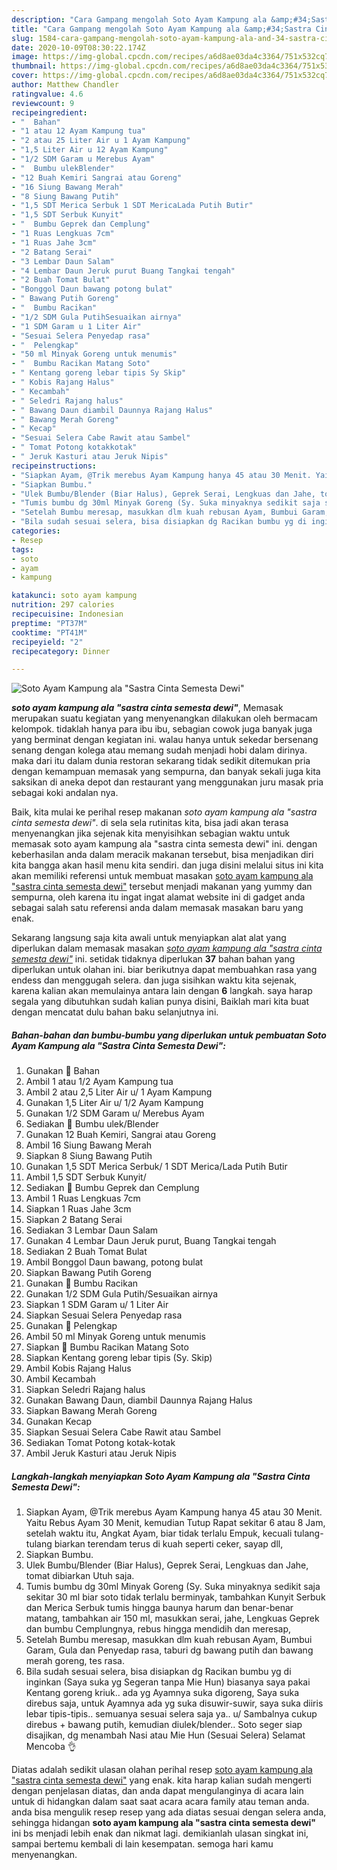 ```yaml
---
description: "Cara Gampang mengolah Soto Ayam Kampung ala &amp;#34;Sastra Cinta Semesta Dewi&amp;#34; Lezat"
title: "Cara Gampang mengolah Soto Ayam Kampung ala &amp;#34;Sastra Cinta Semesta Dewi&amp;#34; Lezat"
slug: 1584-cara-gampang-mengolah-soto-ayam-kampung-ala-and-34-sastra-cinta-semesta-dewi-and-34-lezat
date: 2020-10-09T08:30:22.174Z
image: https://img-global.cpcdn.com/recipes/a6d8ae03da4c3364/751x532cq70/soto-ayam-kampung-ala-sastra-cinta-semesta-dewi-foto-resep-utama.jpg
thumbnail: https://img-global.cpcdn.com/recipes/a6d8ae03da4c3364/751x532cq70/soto-ayam-kampung-ala-sastra-cinta-semesta-dewi-foto-resep-utama.jpg
cover: https://img-global.cpcdn.com/recipes/a6d8ae03da4c3364/751x532cq70/soto-ayam-kampung-ala-sastra-cinta-semesta-dewi-foto-resep-utama.jpg
author: Matthew Chandler
ratingvalue: 4.6
reviewcount: 9
recipeingredient:
- "  Bahan"
- "1 atau 12 Ayam Kampung tua"
- "2 atau 25 Liter Air u 1 Ayam Kampung"
- "1,5 Liter Air u 12 Ayam Kampung"
- "1/2 SDM Garam u Merebus Ayam"
- "  Bumbu ulekBlender"
- "12 Buah Kemiri Sangrai atau Goreng"
- "16 Siung Bawang Merah"
- "8 Siung Bawang Putih"
- "1,5 SDT Merica Serbuk 1 SDT MericaLada Putih Butir"
- "1,5 SDT Serbuk Kunyit"
- "  Bumbu Geprek dan Cemplung"
- "1 Ruas Lengkuas 7cm"
- "1 Ruas Jahe 3cm"
- "2 Batang Serai"
- "3 Lembar Daun Salam"
- "4 Lembar Daun Jeruk purut Buang Tangkai tengah"
- "2 Buah Tomat Bulat"
- "Bonggol Daun bawang potong bulat"
- " Bawang Putih Goreng"
- "  Bumbu Racikan"
- "1/2 SDM Gula PutihSesuaikan airnya"
- "1 SDM Garam u 1 Liter Air"
- "Sesuai Selera Penyedap rasa"
- "  Pelengkap"
- "50 ml Minyak Goreng untuk menumis"
- "  Bumbu Racikan Matang Soto"
- " Kentang goreng lebar tipis Sy Skip"
- " Kobis Rajang Halus"
- " Kecambah"
- " Seledri Rajang halus"
- " Bawang Daun diambil Daunnya Rajang Halus"
- " Bawang Merah Goreng"
- " Kecap"
- "Sesuai Selera Cabe Rawit atau Sambel"
- " Tomat Potong kotakkotak"
- " Jeruk Kasturi atau Jeruk Nipis"
recipeinstructions:
- "Siapkan Ayam, @Trik merebus Ayam Kampung hanya 45 atau 30 Menit. Yaitu Rebus Ayam 30 Menit, kemudian Tutup Rapat sekitar 6 atau 8 Jam, setelah waktu itu, Angkat Ayam, biar tidak terlalu Empuk, kecuali tulang-tulang biarkan terendam terus di kuah seperti ceker, sayap dll,"
- "Siapkan Bumbu."
- "Ulek Bumbu/Blender (Biar Halus), Geprek Serai, Lengkuas dan Jahe, tomat dibiarkan Utuh saja."
- "Tumis bumbu dg 30ml Minyak Goreng (Sy. Suka minyaknya sedikit saja sekitar 30 ml biar soto tidak terlalu berminyak, tambahkan Kunyit Serbuk dan Merica Serbuk tumis hingga baunya harum dan benar-benar matang, tambahkan air 150 ml, masukkan serai, jahe, Lengkuas Geprek dan bumbu Cemplungnya, rebus hingga mendidih dan meresap,"
- "Setelah Bumbu meresap, masukkan dlm kuah rebusan Ayam, Bumbui Garam, Gula dan Penyedap rasa, taburi dg bawang putih dan bawang merah goreng, tes rasa."
- "Bila sudah sesuai selera, bisa disiapkan dg Racikan bumbu yg di inginkan (Saya suka yg Segeran tanpa Mie Hun) biasanya saya pakai Kentang goreng kriuk.. ada yg Ayamnya suka digoreng, Saya suka direbus saja, untuk Ayamnya ada yg suka disuwir-suwir, saya suka diiris lebar tipis-tipis.. semuanya sesuai selera saja ya.. u/ Sambalnya cukup direbus + bawang putih, kemudian diulek/blender.. Soto seger siap disajikan, dg menambah Nasi atau Mie Hun (Sesuai Selera) Selamat Mencoba 👌"
categories:
- Resep
tags:
- soto
- ayam
- kampung

katakunci: soto ayam kampung 
nutrition: 297 calories
recipecuisine: Indonesian
preptime: "PT37M"
cooktime: "PT41M"
recipeyield: "2"
recipecategory: Dinner

---
```



![Soto Ayam Kampung ala &#34;Sastra Cinta Semesta Dewi&#34;](https://img-global.cpcdn.com/recipes/a6d8ae03da4c3364/751x532cq70/soto-ayam-kampung-ala-sastra-cinta-semesta-dewi-foto-resep-utama.jpg)

<b><i>soto ayam kampung ala &#34;sastra cinta semesta dewi&#34;</i></b>, Memasak merupakan suatu kegiatan yang menyenangkan dilakukan oleh bermacam kelompok. tidaklah hanya para ibu ibu, sebagian cowok juga banyak juga yang berminat dengan kegiatan ini. walau hanya untuk sekedar bersenang senang dengan kolega atau memang sudah menjadi hobi dalam dirinya. maka dari itu dalam dunia restoran sekarang tidak sedikit ditemukan pria dengan kemampuan memasak yang sempurna, dan banyak sekali juga kita saksikan di aneka depot dan restaurant yang menggunakan juru masak pria sebagai koki andalan nya.



Baik, kita mulai ke perihal resep makanan <i>soto ayam kampung ala &#34;sastra cinta semesta dewi&#34;</i>. di sela sela rutinitas kita, bisa jadi akan terasa menyenangkan jika sejenak kita menyisihkan sebagian waktu untuk memasak soto ayam kampung ala &#34;sastra cinta semesta dewi&#34; ini. dengan keberhasilan anda dalam meracik makanan tersebut, bisa menjadikan diri kita bangga akan hasil menu kita sendiri. dan juga disini melalui situs ini kita akan memiliki referensi untuk membuat masakan <u>soto ayam kampung ala &#34;sastra cinta semesta dewi&#34;</u> tersebut menjadi makanan yang yummy dan sempurna, oleh karena itu ingat ingat alamat website ini di gadget anda sebagai salah satu referensi anda dalam memasak masakan baru yang enak.


Sekarang langsung saja kita awali untuk menyiapkan alat alat yang diperlukan dalam memasak masakan <u><i>soto ayam kampung ala &#34;sastra cinta semesta dewi&#34;</i></u> ini. setidak tidaknya diperlukan <b>37</b> bahan bahan yang diperlukan untuk olahan ini. biar berikutnya dapat membuahkan rasa yang endess dan menggugah selera. dan juga sisihkan waktu kita sejenak, karena kalian akan memulainya antara lain dengan <b>6</b> langkah. saya harap segala yang dibutuhkan sudah kalian punya disini, Baiklah mari kita buat dengan mencatat dulu bahan baku selanjutnya ini.

<!--inarticleads1-->

##### Bahan-bahan dan bumbu-bumbu yang diperlukan untuk pembuatan Soto Ayam Kampung ala &#34;Sastra Cinta Semesta Dewi&#34;:

1. Gunakan  📝 Bahan
1. Ambil 1 atau 1/2 Ayam Kampung tua
1. Ambil 2 atau 2,5 Liter Air u/ 1 Ayam Kampung
1. Gunakan 1,5 Liter Air u/ 1/2 Ayam Kampung
1. Gunakan 1/2 SDM Garam u/ Merebus Ayam
1. Sediakan  📝 Bumbu ulek/Blender
1. Gunakan 12 Buah Kemiri, Sangrai atau Goreng
1. Ambil 16 Siung Bawang Merah
1. Siapkan 8 Siung Bawang Putih
1. Gunakan 1,5 SDT Merica Serbuk/ 1 SDT Merica/Lada Putih Butir
1. Ambil 1,5 SDT Serbuk Kunyit/
1. Sediakan  📝 Bumbu Geprek dan Cemplung
1. Ambil 1 Ruas Lengkuas 7cm
1. Siapkan 1 Ruas Jahe 3cm
1. Siapkan 2 Batang Serai
1. Sediakan 3 Lembar Daun Salam
1. Gunakan 4 Lembar Daun Jeruk purut, Buang Tangkai tengah
1. Sediakan 2 Buah Tomat Bulat
1. Ambil Bonggol Daun bawang, potong bulat
1. Siapkan  Bawang Putih Goreng
1. Gunakan  📝 Bumbu Racikan
1. Gunakan 1/2 SDM Gula Putih/Sesuaikan airnya
1. Siapkan 1 SDM Garam u/ 1 Liter Air
1. Siapkan Sesuai Selera Penyedap rasa
1. Gunakan  📝 Pelengkap
1. Ambil 50 ml Minyak Goreng untuk menumis
1. Siapkan  📝 Bumbu Racikan Matang Soto
1. Siapkan  Kentang goreng lebar tipis (Sy. Skip)
1. Ambil  Kobis Rajang Halus
1. Ambil  Kecambah
1. Siapkan  Seledri Rajang halus
1. Gunakan  Bawang Daun, diambil Daunnya Rajang Halus
1. Siapkan  Bawang Merah Goreng
1. Gunakan  Kecap
1. Siapkan Sesuai Selera Cabe Rawit atau Sambel
1. Sediakan  Tomat Potong kotak-kotak
1. Ambil  Jeruk Kasturi atau Jeruk Nipis




<!--inarticleads2-->

##### Langkah-langkah menyiapkan Soto Ayam Kampung ala &#34;Sastra Cinta Semesta Dewi&#34;:

1. Siapkan Ayam, @Trik merebus Ayam Kampung hanya 45 atau 30 Menit. Yaitu Rebus Ayam 30 Menit, kemudian Tutup Rapat sekitar 6 atau 8 Jam, setelah waktu itu, Angkat Ayam, biar tidak terlalu Empuk, kecuali tulang-tulang biarkan terendam terus di kuah seperti ceker, sayap dll,
1. Siapkan Bumbu.
1. Ulek Bumbu/Blender (Biar Halus), Geprek Serai, Lengkuas dan Jahe, tomat dibiarkan Utuh saja.
1. Tumis bumbu dg 30ml Minyak Goreng (Sy. Suka minyaknya sedikit saja sekitar 30 ml biar soto tidak terlalu berminyak, tambahkan Kunyit Serbuk dan Merica Serbuk tumis hingga baunya harum dan benar-benar matang, tambahkan air 150 ml, masukkan serai, jahe, Lengkuas Geprek dan bumbu Cemplungnya, rebus hingga mendidih dan meresap,
1. Setelah Bumbu meresap, masukkan dlm kuah rebusan Ayam, Bumbui Garam, Gula dan Penyedap rasa, taburi dg bawang putih dan bawang merah goreng, tes rasa.
1. Bila sudah sesuai selera, bisa disiapkan dg Racikan bumbu yg di inginkan (Saya suka yg Segeran tanpa Mie Hun) biasanya saya pakai Kentang goreng kriuk.. ada yg Ayamnya suka digoreng, Saya suka direbus saja, untuk Ayamnya ada yg suka disuwir-suwir, saya suka diiris lebar tipis-tipis.. semuanya sesuai selera saja ya.. u/ Sambalnya cukup direbus + bawang putih, kemudian diulek/blender.. Soto seger siap disajikan, dg menambah Nasi atau Mie Hun (Sesuai Selera) Selamat Mencoba 👌




Diatas adalah sedikit ulasan olahan perihal resep <u>soto ayam kampung ala &#34;sastra cinta semesta dewi&#34;</u> yang enak. kita harap kalian sudah mengerti dengan penjelasan diatas, dan anda dapat mengulanginya di acara lain untuk di hidangkan dalam saat saat acara acara family atau teman anda. anda bisa mengulik resep resep yang ada diatas sesuai dengan selera anda, sehingga hidangan <b>soto ayam kampung ala &#34;sastra cinta semesta dewi&#34;</b> ini bs menjadi lebih enak dan nikmat lagi. demikianlah ulasan singkat ini, sampai bertemu kembali di lain kesempatan. semoga hari kamu menyenangkan.
